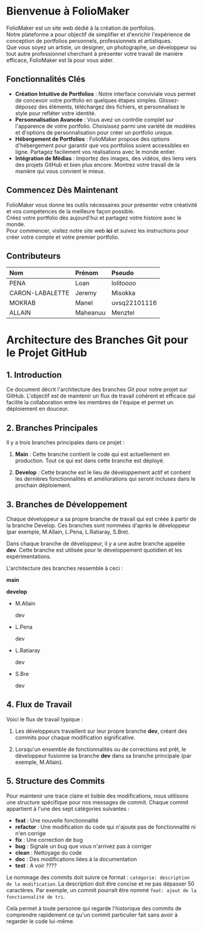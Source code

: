 # Bienvenue à FolioMaker
FolioMaker est un site web dédié à la création de portfolios. <br>
Notre plateforme a pour objectif de simplifier et d'enrichir l'expérience de conception de portfolios personnels, professionnels et artistiques. <br>
Que vous soyez un artiste, un designer, un photographe, un développeur ou tout autre professionnel cherchant à présenter votre travail de manière efficace, FolioMaker est là pour vous aider. <br>

## Fonctionnalités Clés
* **Création Intuitive de Portfolios** : Notre interface conviviale vous permet de concevoir votre portfolio en quelques étapes simples. Glissez-déposez des éléments, téléchargez des fichiers, et personnalisez le style pour refléter votre identité.
* **Personnalisation Avancée** : Vous avez un contrôle complet sur l'apparence de votre portfolio. Choisissez parmi une variété de modèles et d'options de personnalisation pour créer un portfolio unique.
* **Hébergement de Portfolios** : FolioMaker propose des options d'hébergement pour garantir que vos portfolios soient accessibles en ligne. Partagez facilement vos réalisations avec le monde entier.
* **Intégration de Médias** : Importez des images, des vidéos, des liens vers des projets GitHub et bien plus encore. Montrez votre travail de la manière qui vous convient le mieux.

## Commencez Dès Maintenant
FolioMaker vous donne les outils nécessaires pour présenter votre créativité et vos compétences de la meilleure façon possible. <br>
Créez votre portfolio dès aujourd'hui et partagez votre histoire avec le monde. <br>
Pour commencer, visitez notre site web **ici** et suivez les instructions pour créer votre compte et votre premier portfolio. <br>

## Contributeurs

| Nom | Prénom | Pseudo |
|:----|:-------|:-------|
| PENA | Loan | lolitoooo |
| CARON-LABALETTE | Jeremy | Misokka |
| MOKRAB | Manel | uvsq22101116 |
| ALLAIN | Maheanuu | Menztel |

# Architecture des Branches Git pour le Projet GitHub

## 1. Introduction

Ce document décrit l'architecture des branches Git pour notre projet sur GitHub. L'objectif est de maintenir un flux de travail cohérent et efficace qui facilite la collaboration entre les membres de l'équipe et permet un déploiement en douceur.

## 2. Branches Principales

Il y a trois branches principales dans ce projet :

1. **Main** : Cette branche contient le code qui est actuellement en production. Tout ce qui est dans cette branche est déployé.

2. **Develop** : Cette branche est le lieu de développement actif et contient les dernières fonctionnalités et améliorations qui seront incluses dans le prochain déploiement.


## 3. Branches de Développement

Chaque développeur a sa propre branche de travail qui est créée à partir de la branche Develop. Ces branches sont nommées d'après le développeur (par exemple, M.Allain, L.Pena, L.Ratiaray, S.Bre).

Dans chaque branche de développeur, il y a une autre branche appelée **dev**. Cette branche est utilisée pour le développement quotidien et les expérimentations.

L'architecture des branches ressemble à ceci :

**main**

**develop**

  - M.Allain
  
      dev
    
  - L.Pena
  
      dev
    
  - L.Ratiaray
  
      dev
    
  - S.Bre
  
      dev


## 4. Flux de Travail

Voici le flux de travail typique :

1. Les développeurs travaillent sur leur propre branche **dev**, créant des commits pour chaque modification significative.

2. Lorsqu'un ensemble de fonctionnalités ou de corrections est prêt, le développeur fusionne sa branche **dev** dans sa branche principale (par exemple, M.Allain).

## 5. Structure des Commits

Pour maintenir une trace claire et lisible des modifications, nous utilisons une structure spécifique pour nos messages de commit. Chaque commit appartient à l'une des sept catégories suivantes :

- **feat** : Une nouvelle fonctionnalité
- **refactor** : Une modification du code qui n'ajoute pas de fonctionnalité ni n'en corrige
- **fix** : Une correction de bug
- **bug** : Signale un bug que vous n'arrivez pas à corriger
- **clean** : Nettoyage du code
- **doc** : Des modifications liées à la documentation
- **test** : A voir ????


Le nommage des commits doit suivre ce format : `catégorie: description de la modification`. La description doit être concise et ne pas dépasser 50 caractères. Par exemple, un commit pourrait être nommé `feat: ajout de la fonctionnalité de tri`.

Cela permet à toute personne qui regarde l'historique des commits de comprendre rapidement ce qu'un commit particulier fait sans avoir à regarder le code lui-même. 
